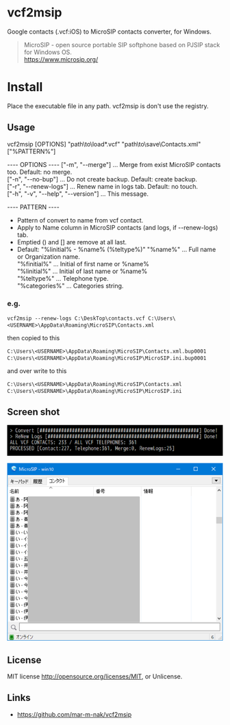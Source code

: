 ﻿# vcf2msip

Google contacts (.vcf:iOS) to MicroSIP contacts converter, for Windows.


> MicroSIP - open source portable SIP softphone based on PJSIP stack for Windows OS.  
> https://www.microsip.org/

# Install
Place the executable file in any path.
vcf2msip is don't use the registry.

## Usage
vcf2msip [OPTIONS] "path\to\load\*.vcf" "path\to\save\Contacts.xml" ["%PATTERN%"]

---- OPTIONS ----
["-m", "--merge"]       ... Merge from exist MicroSIP contacts too. Default: no merge.  
["-n", "--no-bup"]      ... Do not create backup. Default: create backup.  
["-r", "--renew-logs"]  ... Renew name in logs tab. Default: no touch.  
["-h", "-v", "--help", "--version"] ... This message.  

---- PATTERN ----
- Pattern of convert to name from vcf contact.
- Apply to Name column in MicroSIP contacts (and logs, if --renew-logs) tab.
- Emptied () and [] are remove at all last.
- Default: "%linitial% - %name% (%teltype%)"
"%name%"        ... Full name or Organization name.  
"%finitial%"    ... Initial of first name or %name%  
"%linitial%"    ... Initial of last name or %name%  
"%teltype%"     ... Telephone type.  
"%categories%"  ... Categories string.  

### e.g.

    vcf2msip --renew-logs C:\DeskTop\contacts.vcf C:\Users\<USERNAME>\AppData\Roaming\MicroSIP\Contacts.xml

then copied to this

    C:\Users\<USERNAME>\AppData\Roaming\MicroSIP\Contacts.xml.bup0001
    C:\Users\<USERNAME>\AppData\Roaming\MicroSIP\MicroSIP.ini.bup0001

and over write to this

    C:\Users\<USERNAME>\AppData\Roaming\MicroSIP\Contacts.xml
    C:\Users\<USERNAME>\AppData\Roaming\MicroSIP\MicroSIP.ini

## Screen shot
![MicroSIP contacts tab](./vcf2msip_execute.png)

![MicroSIP contacts tab](./vcf2msip_microsip-contact-tab.png)

## License
MIT license http://opensource.org/licenses/MIT, or Unlicense.

## Links
- https://github.com/mar-m-nak/vcf2msip
